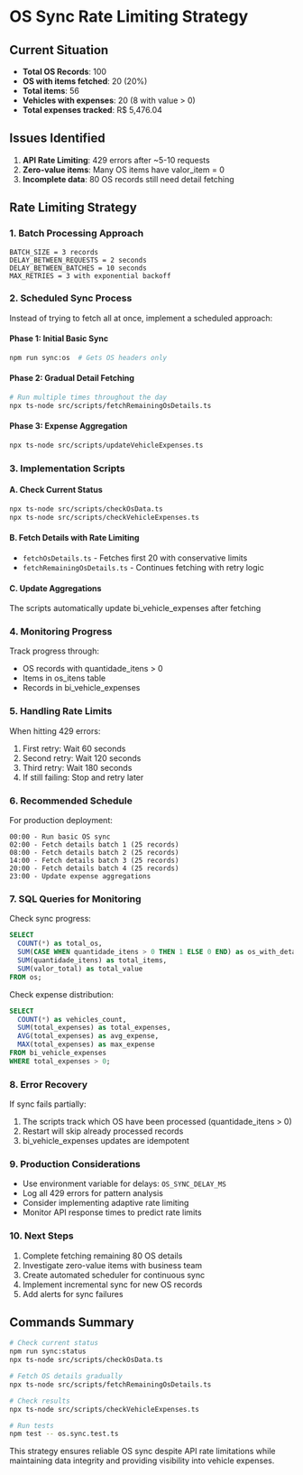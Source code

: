 # OS Sync Rate Limiting Strategy

## Current Situation
- **Total OS Records**: 100
- **OS with items fetched**: 20 (20%)
- **Total items**: 56
- **Vehicles with expenses**: 20 (8 with value > 0)
- **Total expenses tracked**: R$ 5,476.04

## Issues Identified
1. **API Rate Limiting**: 429 errors after ~5-10 requests
2. **Zero-value items**: Many OS items have valor_item = 0
3. **Incomplete data**: 80 OS records still need detail fetching

## Rate Limiting Strategy

### 1. Batch Processing Approach
```
BATCH_SIZE = 3 records
DELAY_BETWEEN_REQUESTS = 2 seconds
DELAY_BETWEEN_BATCHES = 10 seconds
MAX_RETRIES = 3 with exponential backoff
```

### 2. Scheduled Sync Process
Instead of trying to fetch all at once, implement a scheduled approach:

#### Phase 1: Initial Basic Sync
```bash
npm run sync:os  # Gets OS headers only
```

#### Phase 2: Gradual Detail Fetching
```bash
# Run multiple times throughout the day
npx ts-node src/scripts/fetchRemainingOsDetails.ts
```

#### Phase 3: Expense Aggregation
```bash
npx ts-node src/scripts/updateVehicleExpenses.ts
```

### 3. Implementation Scripts

#### A. Check Current Status
```bash
npx ts-node src/scripts/checkOsData.ts
npx ts-node src/scripts/checkVehicleExpenses.ts
```

#### B. Fetch Details with Rate Limiting
- `fetchOsDetails.ts` - Fetches first 20 with conservative limits
- `fetchRemainingOsDetails.ts` - Continues fetching with retry logic

#### C. Update Aggregations
The scripts automatically update bi_vehicle_expenses after fetching

### 4. Monitoring Progress
Track progress through:
- OS records with quantidade_itens > 0
- Items in os_itens table
- Records in bi_vehicle_expenses

### 5. Handling Rate Limits
When hitting 429 errors:
1. First retry: Wait 60 seconds
2. Second retry: Wait 120 seconds
3. Third retry: Wait 180 seconds
4. If still failing: Stop and retry later

### 6. Recommended Schedule
For production deployment:
```
00:00 - Run basic OS sync
02:00 - Fetch details batch 1 (25 records)
08:00 - Fetch details batch 2 (25 records)
14:00 - Fetch details batch 3 (25 records)
20:00 - Fetch details batch 4 (25 records)
23:00 - Update expense aggregations
```

### 7. SQL Queries for Monitoring

Check sync progress:
```sql
SELECT 
  COUNT(*) as total_os,
  SUM(CASE WHEN quantidade_itens > 0 THEN 1 ELSE 0 END) as os_with_details,
  SUM(quantidade_itens) as total_items,
  SUM(valor_total) as total_value
FROM os;
```

Check expense distribution:
```sql
SELECT 
  COUNT(*) as vehicles_count,
  SUM(total_expenses) as total_expenses,
  AVG(total_expenses) as avg_expense,
  MAX(total_expenses) as max_expense
FROM bi_vehicle_expenses
WHERE total_expenses > 0;
```

### 8. Error Recovery
If sync fails partially:
1. The scripts track which OS have been processed (quantidade_itens > 0)
2. Restart will skip already processed records
3. bi_vehicle_expenses updates are idempotent

### 9. Production Considerations
- Use environment variable for delays: `OS_SYNC_DELAY_MS`
- Log all 429 errors for pattern analysis
- Consider implementing adaptive rate limiting
- Monitor API response times to predict rate limits

### 10. Next Steps
1. Complete fetching remaining 80 OS details
2. Investigate zero-value items with business team
3. Create automated scheduler for continuous sync
4. Implement incremental sync for new OS records
5. Add alerts for sync failures

## Commands Summary

```bash
# Check current status
npm run sync:status
npx ts-node src/scripts/checkOsData.ts

# Fetch OS details gradually
npx ts-node src/scripts/fetchRemainingOsDetails.ts

# Check results
npx ts-node src/scripts/checkVehicleExpenses.ts

# Run tests
npm test -- os.sync.test.ts
```

This strategy ensures reliable OS sync despite API rate limitations while maintaining data integrity and providing visibility into vehicle expenses.